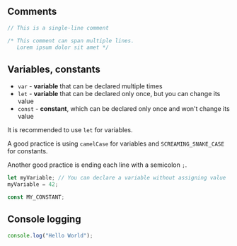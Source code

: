 ## Comments

```js
// This is a single-line comment

/* This comment can span multiple lines.
   Lorem ipsum dolor sit amet */
```

## Variables, constants

- `var` - **variable** that can be declared multiple times
- `let` - **variable** that can be declared only once, but you can change its value
- `const` - **constant**, which can be declared only once and won't change its value

It is recommended to use `let` for variables.

A good practice is using `camelCase` for variables and `SCREAMING_SNAKE_CASE` for constants.

Another good practice is ending each line with a semicolon `;`.

```js
let myVariable; // You can declare a variable without assigning value
myVariable = 42;

const MY_CONSTANT;
```

## Console logging

```js
console.log("Hello World");
```

